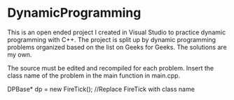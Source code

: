 # DynamicProgramming
This is an open ended project I created in Visual Studio to practice dynamic programming with C++. 
The project is split up by dynamic programming problems organized based on the list on Geeks for Geeks. The solutions are my own.

The source must be edited and recompiled for each problem. Insert the class name of the problem in the main function in main.cpp.

DPBase* dp = new FireTick(); //Replace FireTick with class name
